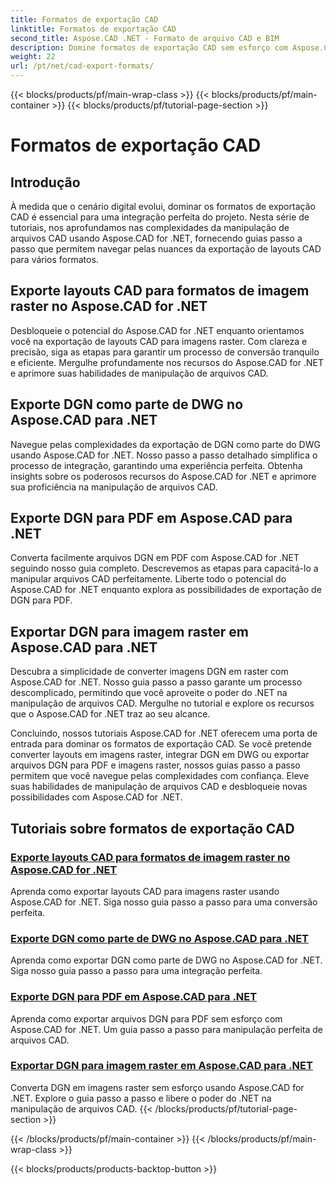 ```yaml
---
title: Formatos de exportação CAD
linktitle: Formatos de exportação CAD
second_title: Aspose.CAD .NET - Formato de arquivo CAD e BIM
description: Domine formatos de exportação CAD sem esforço com Aspose.CAD for .NET. Aprenda a converter layouts CAD, exportar arquivos DGN para PDF e imagens rasterizadas por meio de tutoriais.
weight: 22
url: /pt/net/cad-export-formats/
---
```


{{< blocks/products/pf/main-wrap-class >}}
{{< blocks/products/pf/main-container >}}
{{< blocks/products/pf/tutorial-page-section >}}

# Formatos de exportação CAD


## Introdução

À medida que o cenário digital evolui, dominar os formatos de exportação CAD é essencial para uma integração perfeita do projeto. Nesta série de tutoriais, nos aprofundamos nas complexidades da manipulação de arquivos CAD usando Aspose.CAD for .NET, fornecendo guias passo a passo que permitem navegar pelas nuances da exportação de layouts CAD para vários formatos.

## Exporte layouts CAD para formatos de imagem raster no Aspose.CAD for .NET

Desbloqueie o potencial do Aspose.CAD for .NET enquanto orientamos você na exportação de layouts CAD para imagens raster. Com clareza e precisão, siga as etapas para garantir um processo de conversão tranquilo e eficiente. Mergulhe profundamente nos recursos do Aspose.CAD for .NET e aprimore suas habilidades de manipulação de arquivos CAD.

## Exporte DGN como parte de DWG no Aspose.CAD para .NET

Navegue pelas complexidades da exportação de DGN como parte do DWG usando Aspose.CAD for .NET. Nosso passo a passo detalhado simplifica o processo de integração, garantindo uma experiência perfeita. Obtenha insights sobre os poderosos recursos do Aspose.CAD for .NET e aprimore sua proficiência na manipulação de arquivos CAD.

## Exporte DGN para PDF em Aspose.CAD para .NET

Converta facilmente arquivos DGN em PDF com Aspose.CAD for .NET seguindo nosso guia completo. Descrevemos as etapas para capacitá-lo a manipular arquivos CAD perfeitamente. Liberte todo o potencial do Aspose.CAD for .NET enquanto explora as possibilidades de exportação de DGN para PDF.

## Exportar DGN para imagem raster em Aspose.CAD para .NET

Descubra a simplicidade de converter imagens DGN em raster com Aspose.CAD for .NET. Nosso guia passo a passo garante um processo descomplicado, permitindo que você aproveite o poder do .NET na manipulação de arquivos CAD. Mergulhe no tutorial e explore os recursos que o Aspose.CAD for .NET traz ao seu alcance.

Concluindo, nossos tutoriais Aspose.CAD for .NET oferecem uma porta de entrada para dominar os formatos de exportação CAD. Se você pretende converter layouts em imagens raster, integrar DGN em DWG ou exportar arquivos DGN para PDF e imagens raster, nossos guias passo a passo permitem que você navegue pelas complexidades com confiança. Eleve suas habilidades de manipulação de arquivos CAD e desbloqueie novas possibilidades com Aspose.CAD for .NET.
## Tutoriais sobre formatos de exportação CAD
### [Exporte layouts CAD para formatos de imagem raster no Aspose.CAD for .NET](./export-cad-layouts-to-raster-image-formats/)
Aprenda como exportar layouts CAD para imagens raster usando Aspose.CAD for .NET. Siga nosso guia passo a passo para uma conversão perfeita.
### [Exporte DGN como parte de DWG no Aspose.CAD para .NET](./export-dgn-as-part-of-dwg/)
Aprenda como exportar DGN como parte de DWG no Aspose.CAD for .NET. Siga nosso guia passo a passo para uma integração perfeita.
### [Exporte DGN para PDF em Aspose.CAD para .NET](./export-dgn-to-pdf/)
Aprenda como exportar arquivos DGN para PDF sem esforço com Aspose.CAD for .NET. Um guia passo a passo para manipulação perfeita de arquivos CAD.
### [Exportar DGN para imagem raster em Aspose.CAD para .NET](./export-dgn-to-raster-image/)
Converta DGN em imagens raster sem esforço usando Aspose.CAD for .NET. Explore o guia passo a passo e libere o poder do .NET na manipulação de arquivos CAD.
{{< /blocks/products/pf/tutorial-page-section >}}

{{< /blocks/products/pf/main-container >}}
{{< /blocks/products/pf/main-wrap-class >}}

{{< blocks/products/products-backtop-button >}}
